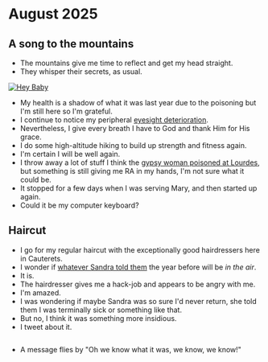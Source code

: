 # August 2025

## A song to the mountains

- The mountains give me time to reflect and get my head straight.
- They whisper their secrets, as usual.

[![Hey Baby]()](https://www.youtube.com/watch?v=OJXQ7BBH594)

- My health is a shadow of what it was last year due to the poisoning but I'm still here so I'm grateful.
- I continue to notice my peripheral [eyesight deterioration](july.md#moorfields). 
- Nevertheless, I give every breath I have to God and thank Him for His grace.
- I do some high-altitude hiking to build up strength and fitness again.
- I'm certain I will be well again.
- I throw away a lot of stuff I think the [gypsy woman poisoned at Lourdes](july.md#eyes-and-kidneys-again-and-heart-now-too), but something is still giving me RA in my hands, I'm not sure what it could be.
- It stopped for a few days when I was serving Mary, and then started up again.
- Could it be my computer keyboard?

## Haircut

- I go for my regular haircut with the exceptionally good hairdressers here in Cauterets.
- I wonder if [whatever Sandra told them](../2024/september.md#the-hairdresser) the year before will be *in the air*.
- It is.
- The hairdresser gives me a hack-job and appears to be angry with me.
- I'm amazed.
- I was wondering if maybe Sandra was so sure I'd never return, she told them I was terminally sick or something like that.
- But no, I think it was something more insidious.
- I tweet about it.

![]()

- A message flies by "Oh we know what it was, we know, we know!"
